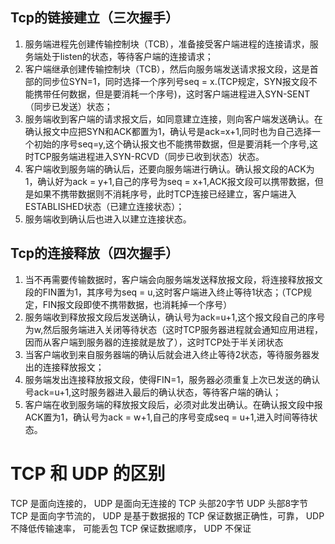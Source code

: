 ## Tcp的链接建立（三次握手）

1.    服务端进程先创建传输控制块（TCB），准备接受客户端进程的连接请求，服务端处于listen的状态，等待客户端的连接请求；
2.    客户端继承创建传输控制块（TCB），然后向服务端发送请求报文段，这是首部的同步位SYN=1，同时选择一个序列号seq = x.(TCP规定，SYN报文段不能携带任何数据，但是要消耗一个序号)，这时客户端进程进入SYN-SENT（同步已发送）状态；
3.    服务端收到客户端的请求报文后，如同意建立连接，则向客户端发送确认。在确认报文中应把SYN和ACK都置为1，确认号是ack=x+1,同时也为自己选择一个初始的序号seq=y,这个确认报文也不能携带数据，但是要消耗一个序号,这时TCP服务端进程进入SYN-RCVD（同步已收到状态）状态。
4.    客户端收到服务端的确认后，还要向服务端进行确认。确认报文段的ACK为1，确认好为ack = y+1,自己的序号为seq = x+1,ACK报文段可以携带数据，但是如果不携带数据则不消耗序号，此时TCP连接已经建立，客户端进入ESTABLISHED状态（已建立连接状态）；
5.    服务端收到确认后也进入以建立连接状态。

## Tcp的连接释放（四次握手）

1.    当不再需要传输数据时，客户端会向服务端发送释放报文段，将连接释放报文段的FIN置为1，其序号为seq = u,这时客户端进入终止等待1状态；（TCP规定，FIN报文段即使不携带数据，也消耗掉一个序号）
2.    服务端收到释放报文段后发送确认，确认号为ack=u+1,这个报文段自己的序号为w,然后服务端进入关闭等待状态（这时TCP服务器进程就会通知应用进程，因而从客户端到服务器的连接就是放了），这时TCP处于半关闭状态 
3.    当客户端收到来自服务器端的确认后就会进入终止等待2状态，等待服务器发出的连接释放报文；
4.    服务端发出连接释放报文段，使得FIN=1，服务器必须重复上次已发送的确认号ack=u+1,这时服务器进入最后的确认状态，等待客户端的确认；
5.    客户端在收到服务端的释放报文段后，必须对此发出确认。在确认报文段中报ACK置为1，确认号为ack = w+1,自己的序号变成seq = u+1,进入时间等待状态。

# TCP 和 UDP 的区别
TCP 是面向连接的，        UDP 是面向无连接的
TCP 头部20字节           UDP 头部8字节
TCP 是面向字节流的，      UDP 是基于数据报的
TCP 保证数据正确性，可靠， UDP不降低传输速率， 可能丢包
TCP 保证数据顺序，        UDP 不保证
